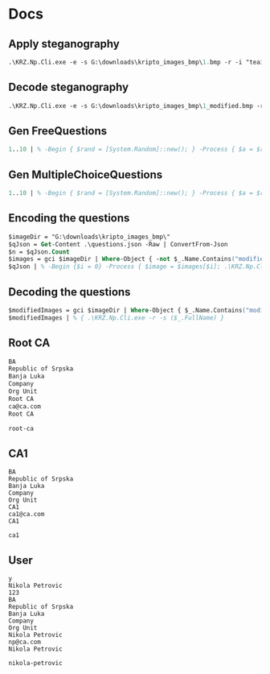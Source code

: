 # Docs

## Apply steganography

``` ps
.\KRZ.Np.Cli.exe -e -s G:\downloads\kripto_images_bmp\1.bmp -r -i "teaieaf"
```

## Decode steganography

``` ps
.\KRZ.Np.Cli.exe -e -s G:\downloads\kripto_images_bmp\1_modified.bmp -r
```

## Gen FreeQuestions

``` ps
1..10 | % -Begin { $rand = [System.Random]::new(); } -Process { $a = $rand.Next(0, 100); $b = $rand.Next(200, 400); $sum = $a+$b; "{ `"TypeDiscriminator`": `"FreeQuestion`", `"Text`": `"Koliko je $a + $b ?`", `"Answer`": `"$sum`" }" }
```

## Gen MultipleChoiceQuestions

``` ps
1..10 | % -Begin { $rand = [System.Random]::new(); } -Process { $a = $rand.Next(0, 100); $b = $rand.Next(200, 400); $sum = $a+$b; $choicesStr = (1..3 | % { "`"$($rand.Next(0, 1000))`"" } ); "{ `"TypeDiscriminator`": `"MultipleChoiceQuestion`", `"Text`": `"Koliko je $a + $b ?`", `"Answer`": `"$sum`", `"Choices`": [ `"$sum`", $([string]::Join(', ', $choicesStr)) ] }" }
```

## Encoding the questions

``` ps
$imageDir = "G:\downloads\kripto_images_bmp\"
$qJson = Get-Content .\questions.json -Raw | ConvertFrom-Json
$n = $qJson.Count
$images = gci $imageDir | Where-Object { -not $_.Name.Contains("modified") }
$qJson | % -Begin {$i = 0} -Process { $image = $images[$i]; .\KRZ.Np.Cli.exe -e -s ($image.FullName) -i ([regex]::Replace(($_ | ConvertTo-Json -Compress), '"', '\"')); $i++ }
```

## Decoding the questions

```ps
$modifiedImages = gci $imageDir | Where-Object { $_.Name.Contains("modified") }
$modifiedImages | % { .\KRZ.Np.Cli.exe -r -s ($_.FullName) }
```

## Root CA

```bash
BA
Republic of Srpska
Banja Luka
Company
Org Unit
Root CA
ca@ca.com
Root CA

root-ca
```

## CA1

```
BA
Republic of Srpska
Banja Luka
Company
Org Unit
CA1
ca1@ca.com
CA1

ca1
```

## User
```
y
Nikola Petrovic
123
BA
Republic of Srpska
Banja Luka
Company
Org Unit
Nikola Petrovic
np@ca.com
Nikola Petrovic

nikola-petrovic
```
